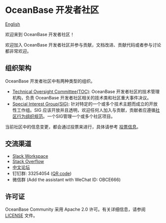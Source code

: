# OceanBase 开发者社区

[English](README.md)

欢迎来到 OceanBase 开发者社区！

欢迎加入 OceanBase 开发者社区并参与贡献，文档改进、贡献代码或者参与讨论都非常欢迎。

## 组织架构
OceanBase 开发者社区中有两种类型的组织。
- [Technical Oversight Committee(TOC)](toc/README_CN.md): OceanBase 开发者社区的技术管理机构，负责 OceanBase 开发者社区相关的技术类和社区重大事件决议。
- [Special Interest Group(SIG)](sigs/README_CN.md): 针对特定的一个或多个技术主题而成立的开放性工作组。SIG 应该开放并且透明，欢迎任何人加入与贡献，贡献者应遵循[社区行为组织规范](./CODE_OF_CONDUCT.md)。一个SIG管理一个或多个社区项目。

当前社区中的信息变更，都会通过投票来进行，具体请参考 [投票信息](votes/README_CN.md)。

## 交流渠道
* [Slack Workspace](https://join.slack.com/t/oceanbase/shared_invite/zt-1e25oz3ol-lJ6YNqPHaKwY_mhhioyEuw)
* [Stack Overflow](https://stackoverflow.com/questions/tagged/oceanbase)
* [中文论坛](https://ask.oceanbase.com/)
* 钉钉群: 33254054 ([QR code](images/dingtalk.svg))
* 微信群 (Add the assistant with WeChat ID: OBCE666)

## 许可证
OceanBase Community 采用 Apache 2.0 许可。有关详细信息，请参阅 [LICENSE](LICENSE) 文件。

